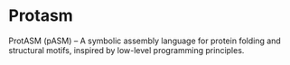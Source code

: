 # Protasm
ProtASM (pASM) – A symbolic assembly language for protein folding and structural motifs, inspired by low-level programming principles.
